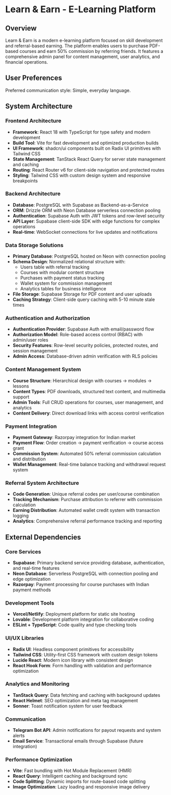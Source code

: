 # Learn & Earn - E-Learning Platform

## Overview

Learn & Earn is a modern e-learning platform focused on skill development and referral-based earning. The platform enables users to purchase PDF-based courses and earn 50% commission by referring friends. It features a comprehensive admin panel for content management, user analytics, and financial operations.

## User Preferences

Preferred communication style: Simple, everyday language.

## System Architecture

### Frontend Architecture
- **Framework**: React 18 with TypeScript for type safety and modern development
- **Build Tool**: Vite for fast development and optimized production builds
- **UI Framework**: shadcn/ui components built on Radix UI primitives with Tailwind CSS
- **State Management**: TanStack React Query for server state management and caching
- **Routing**: React Router v6 for client-side navigation and protected routes
- **Styling**: Tailwind CSS with custom design system and responsive breakpoints

### Backend Architecture
- **Database**: PostgreSQL with Supabase as Backend-as-a-Service
- **ORM**: Drizzle ORM with Neon Database serverless connection pooling
- **Authentication**: Supabase Auth with JWT tokens and row-level security
- **API Layer**: Supabase client-side SDK with edge functions for complex operations
- **Real-time**: WebSocket connections for live updates and notifications

### Data Storage Solutions
- **Primary Database**: PostgreSQL hosted on Neon with connection pooling
- **Schema Design**: Normalized relational structure with:
  - Users table with referral tracking
  - Courses with modular content structure
  - Purchases with payment status tracking
  - Wallet system for commission management
  - Analytics tables for business intelligence
- **File Storage**: Supabase Storage for PDF content and user uploads
- **Caching Strategy**: Client-side query caching with 5-10 minute stale times

### Authentication and Authorization
- **Authentication Provider**: Supabase Auth with email/password flow
- **Authorization Model**: Role-based access control (RBAC) with admin/user roles
- **Security Features**: Row-level security policies, protected routes, and session management
- **Admin Access**: Database-driven admin verification with RLS policies

### Content Management System
- **Course Structure**: Hierarchical design with courses → modules → lessons
- **Content Types**: PDF downloads, structured text content, and multimedia support
- **Admin Tools**: Full CRUD operations for courses, user management, and analytics
- **Content Delivery**: Direct download links with access control verification

### Payment Integration
- **Payment Gateway**: Razorpay integration for Indian market
- **Payment Flow**: Order creation → payment verification → course access grant
- **Commission System**: Automated 50% referral commission calculation and distribution
- **Wallet Management**: Real-time balance tracking and withdrawal request system

### Referral System Architecture
- **Code Generation**: Unique referral codes per user/course combination
- **Tracking Mechanism**: Purchase attribution to referrer with commission calculation
- **Earning Distribution**: Automated wallet credit system with transaction logging
- **Analytics**: Comprehensive referral performance tracking and reporting

## External Dependencies

### Core Services
- **Supabase**: Primary backend service providing database, authentication, and real-time features
- **Neon Database**: Serverless PostgreSQL with connection pooling and edge optimization
- **Razorpay**: Payment processing for course purchases with Indian payment methods

### Development Tools
- **Vercel/Netlify**: Deployment platform for static site hosting
- **Lovable**: Development platform integration for collaborative coding
- **ESLint + TypeScript**: Code quality and type checking tools

### UI/UX Libraries
- **Radix UI**: Headless component primitives for accessibility
- **Tailwind CSS**: Utility-first CSS framework with custom design tokens
- **Lucide React**: Modern icon library with consistent design
- **React Hook Form**: Form handling with validation and performance optimization

### Analytics and Monitoring
- **TanStack Query**: Data fetching and caching with background updates
- **React Helmet**: SEO optimization and meta tag management
- **Sonner**: Toast notification system for user feedback

### Communication
- **Telegram Bot API**: Admin notifications for payout requests and system alerts
- **Email Service**: Transactional emails through Supabase (future integration)

### Performance Optimization
- **Vite**: Fast bundling with Hot Module Replacement (HMR)
- **React Query**: Intelligent caching and background sync
- **Code Splitting**: Dynamic imports for route-based code splitting
- **Image Optimization**: Lazy loading and responsive image delivery